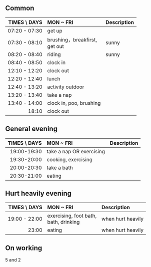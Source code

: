 ## Common
    
|  TIMES \ DAYS | MON ~ FRI                            | Description |
| ------------: | :----------------------------------- | :---------- |
| 07:20 - 07:30 | get up                               |             |
| 07:30 - 08:10 | brushing，breakfirst,  <br/> get out | sunny       |
| 08:20 - 08:40 | riding                               | sunny       |
| 08:40 - 08:50 | clock in                             |             |
| 12:10 - 12:20 | clock out                            |             |
| 12:20 - 12:40 | lunch                                |             |
| 12:40 - 13:20 | activity outdoor                     |             |
| 13:20 - 13:40 | take a nap                           |             |
| 13:40 - 14:00 | clock in, poo, brushing              |             |
|         18:10 | clock out                            |             |


## General evening

| TIMES \ DAYS | MON ~ FRI                | Description |
| -----------: | :----------------------- | :---------- |
|  19:00-19:30 | take a nap OR exercising |             |
|  19:30-20:00 | cooking, exercising      |             |
|  20:00-20:30 | take a bath              |             |
|  20:30-21:00 | eating                   |             |


## Hurt heavily evening

|  TIMES \ DAYS | MON ~ FRI                                   | Description       |
| ------------: | :------------------------------------------ | :---------------- |
| 19:00 - 22:00 | exercising, foot bath, <br/> bath, drinking | when hurt heavily |
|         23:00 | eating                                      | when hurt heavily |


## On working 

5 and 2